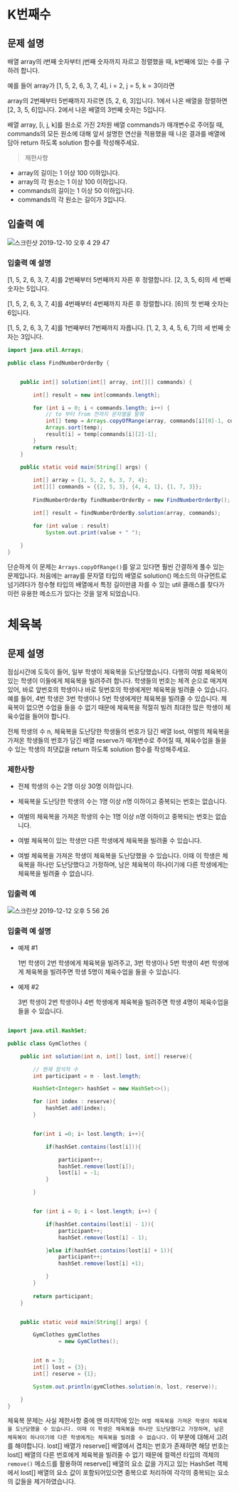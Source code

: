 
# K번째수

## 문제 설명

배열 array의 i번째 숫자부터 j번째 숫자까지 자르고 정렬했을 때, k번째에 있는 수를 구하려 합니다.

예를 들어 array가 [1, 5, 2, 6, 3, 7, 4], i = 2, j = 5, k = 3이라면

array의 2번째부터 5번째까지 자르면 [5, 2, 6, 3]입니다.
1에서 나온 배열을 정렬하면 [2, 3, 5, 6]입니다.
2에서 나온 배열의 3번째 숫자는 5입니다.

배열 array, [i, j, k]를 원소로 가진 2차원 배열 commands가 매개변수로 주어질 때, commands의 모든 원소에 대해 앞서 설명한 연산을 적용했을 때 나온 결과를 배열에 담아 return 하도록 solution 함수를 작성해주세요.

> 제한사항

- array의 길이는 1 이상 100 이하입니다.
- array의 각 원소는 1 이상 100 이하입니다.
- commands의 길이는 1 이상 50 이하입니다.
- commands의 각 원소는 길이가 3입니다.

## 입출력 예

![스크린샷 2019-12-10 오후 4 29 47](https://user-images.githubusercontent.com/22395934/70505025-5123b780-1b6a-11ea-8956-d21be89ace96.png)



### 입출력 예 설명
[1, 5, 2, 6, 3, 7, 4]를 2번째부터 5번째까지 자른 후 정렬합니다. [2, 3, 5, 6]의 세 번째 숫자는 5입니다.

[1, 5, 2, 6, 3, 7, 4]를 4번째부터 4번째까지 자른 후 정렬합니다. [6]의 첫 번째 숫자는 6입니다.

[1, 5, 2, 6, 3, 7, 4]를 1번째부터 7번째까지 자릅니다. [1, 2, 3, 4, 5, 6, 7]의 세 번째 숫자는 3입니다.


```java
import java.util.Arrays;

public class FindNumberOrderBy {


    public int[] solution(int[] array, int[][] commands) {

        int[] result = new int[commands.length];

        for (int i = 0; i < commands.length; i++) {
            // to 부터 from 전까지 문자열을 발췌
            int[] temp = Arrays.copyOfRange(array, commands[i][0]-1, commands[i][1]);
            Arrays.sort(temp);
            result[i] = temp[commands[i][2]-1];
        }
        return result;
    }
    
    public static void main(String[] args) {

        int[] array = {1, 5, 2, 6, 3, 7, 4};
        int[][] commands = {{2, 5, 3}, {4, 4, 1}, {1, 7, 3}};
        
        FindNumberOrderBy findNumberOrderBy = new FindNumberOrderBy();

        int[] result = findNumberOrderBy.solution(array, commands);

        for (int value : result)
            System.out.print(value + " ");
        
    }
}
```

단순하게 이 문제는 `Arrays.copyOfRange()`를 알고 있다면 훨씬 간결하게 풀수 있는 문제입니다. 처음에는 array를 문자열 타입의 배열로 solution() 메소드의 아규먼트로 넘기려다가 정수형 타입의 배열에서 특정 길이만큼 자를 수 있는 util 클래스를 찾다가 이런 유용한 메소드가 있다는 것을 알게 되었습니다.


# 체육복

## 문제 설명

점심시간에 도둑이 들어, 일부 학생이 체육복을 도난당했습니다. 다행히 여벌 체육복이 있는 학생이 이들에게 체육복을 빌려주려 합니다. 학생들의 번호는 체격 순으로 매겨져 있어, 바로 앞번호의 학생이나 바로 뒷번호의 학생에게만 체육복을 빌려줄 수 있습니다. 예를 들어, 4번 학생은 3번 학생이나 5번 학생에게만 체육복을 빌려줄 수 있습니다. 체육복이 없으면 수업을 들을 수 없기 때문에 체육복을 적절히 빌려 최대한 많은 학생이 체육수업을 들어야 합니다.

전체 학생의 수 n, 체육복을 도난당한 학생들의 번호가 담긴 배열 lost, 여벌의 체육복을 가져온 학생들의 번호가 담긴 배열 reserve가 매개변수로 주어질 때, 체육수업을 들을 수 있는 학생의 최댓값을 return 하도록 solution 함수를 작성해주세요.

### 제한사항
- 전체 학생의 수는 2명 이상 30명 이하입니다.

- 체육복을 도난당한 학생의 수는 1명 이상 n명 이하이고 중복되는 번호는 없습니다.

- 여벌의 체육복을 가져온 학생의 수는 1명 이상 n명 이하이고 중복되는 번호는 없습니다.

- 여벌 체육복이 있는 학생만 다른 학생에게 체육복을 빌려줄 수 있습니다.

- 여벌 체육복을 가져온 학생이 체육복을 도난당했을 수 있습니다. 이때 이 학생은 체육복을 하나만 도난당했다고 가정하며, 남은 체육복이 하나이기에 다른 학생에게는 체육복을 빌려줄 수 없습니다.

### 입출력 예
![스크린샷 2019-12-12 오후 5 56 26](https://user-images.githubusercontent.com/22395934/70697421-d1801f00-1d08-11ea-82ea-1701270dd409.png)


### 입출력 예 설명

- 예제 #1

    1번 학생이 2번 학생에게 체육복을 빌려주고, 3번 학생이나 5번 학생이 4번 학생에게 체육복을 빌려주면 학생 5명이 체육수업을 들을 수 있습니다.

- 예제 #2
    
    3번 학생이 2번 학생이나 4번 학생에게 체육복을 빌려주면 학생 4명이 체육수업을 들을 수 있습니다.



```java

import java.util.HashSet;

public class GymClothes {

    public int solution(int n, int[] lost, int[] reserve){

        // 현재 참석자 수
        int participant = n - lost.length;

        HashSet<Integer> hashSet = new HashSet<>();

        for (int index : reserve){
            hashSet.add(index);
        }


        for(int i =0; i< lost.length; i++){

            if(hashSet.contains(lost[i])){

                participant++;
                hashSet.remove(lost[i]);
                lost[i] = -1;
            }

        }


        for (int i = 0; i < lost.length; i++) {

            if(hashSet.contains(lost[i] - 1)){
                participant++;
                hashSet.remove(lost[i] - 1);

            }else if(hashSet.contains(lost[i] + 1)){
                participant++;
                hashSet.remove(lost[i] +1);

            }
        }
        
        return participant;
    }


    public static void main(String[] args) {

        GymClothes gymClothes
                = new GymClothes();


        int n = 3;
        int[] lost = {3};
        int[] reserve = {1};

        System.out.println(gymClothes.solution(n, lost, reserve));

    }
}
```

체육복 문제는 사실 제한사항 중에 맨 마지막에 있는 `여벌 체육복을 가져온 학생이 체육복을 도난당했을 수 있습니다. 이때 이 학생은 체육복을 하나만 도난당했다고 가정하며, 남은 체육복이 하나이기에 다른 학생에게는 체육복을 빌려줄 수 없습니다.`
이 부분에 대해서 고려를 해야합니다. lost[] 배열가 reserve[] 배열에서 겹치는 번호가 존재하면 해당 번호는 lost[] 배열의 다른 번호에게 체육복을 빌려줄 수 없기 때문에 컬렉션 타입의 객체의 `remove()` 메소드를 활용하여 reserve[] 배열의 요소 값을 가지고 있는 HashSet 객체에서 lost[] 배열의 요소 값이 포함되어있으면 중복으로 처리하여 각각의 중복되는 요소의 값들을 제거하였습니다.